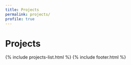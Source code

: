 ```yaml
---
title: Projects
permalink: projects/
profile: true
---
```


# Projects

{% include projects-list.html %}
{% include footer.html %}
